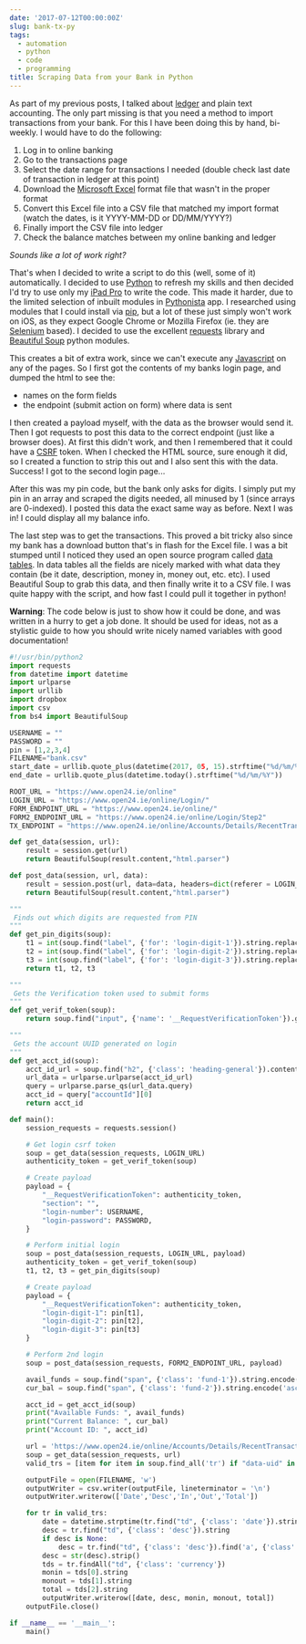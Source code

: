 ```yaml
---
date: '2017-07-12T00:00:00Z'
slug: bank-tx-py
tags:
  - automation
  - python
  - code
  - programming
title: Scraping Data from your Bank in Python
---
```


As part of my previous posts, I talked about [ledger][] and plain text
accounting. The only part missing is that you need a method to import
transactions from your bank. For this I have been doing this by hand, bi-weekly.
I would have to do the following:

1. Log in to online banking
2. Go to the transactions page
3. Select the date range for transactions I needed (double check last date of
   transaction in ledger at this point)
4. Download the [Microsoft Excel][] format file that wasn't in the proper format
5. Convert this Excel file into a CSV file that matched my import format (watch
   the dates, is it YYYY-MM-DD or DD/MM/YYYY?)
6. Finally import the CSV file into ledger
7. Check the balance matches between my online banking and ledger

_Sounds like a lot of work right?_

That's when I decided to write a script to do this (well, some of it)
automatically. I decided to use [Python][] to refresh my skills and then decided
I'd try to use only my [iPad Pro][] to write the code. This made it harder, due to
the limited selection of inbuilt modules in [Pythonista][] app. I researched using
modules that I could install via [pip][], but a lot of these just simply won't work
on iOS, as they expect Google Chrome or Mozilla Firefox (ie. they are [Selenium][]
based). I decided to use the excellent [requests][] library and [Beautiful
Soup][]
python modules.

This creates a bit of extra work, since we can't execute any [Javascript][] on
any of the pages. So I first got the contents of my banks login page, and dumped
the html to see the:

- names on the form fields
- the endpoint (submit action on form) where data is sent

I then created a payload myself, with the data as the browser would send it.
Then I got requests to post this data to the correct endpoint (just like a
browser does). At first this didn't work, and then I remembered that it could
have a [CSRF][] token. When I checked the HTML source, sure enough it did, so I
created a function to strip this out and I also sent this with the data.
Success! I got to the second login page...

After this was my pin code, but the bank only asks for digits. I simply put my
pin in an array and scraped the digits needed, all minused by 1 (since arrays
are 0-indexed). I posted this data the exact same way as before. Next I was in!
I could display all my balance info.

The last step was to get the transactions. This proved a bit tricky also since
my bank has a download button that's in flash for the Excel file. I was a bit
stumped until I noticed they used an open source program called [data
tables][]. In data tables all the fields are nicely marked with what data they contain
(be it date, description, money in, money out, etc. etc). I used Beautiful Soup to
grab this data, and then finally write it to a CSV file. I was quite happy with the
script, and how fast I could pull it together in python!

**Warning**: The code below is just to show how it could be done, and was
written in a hurry to get a job done. It should be used for ideas, not as a
stylistic guide to how you should write nicely named variables with good
documentation!

```python
#!/usr/bin/python2
import requests
from datetime import datetime
import urlparse
import urllib
import dropbox
import csv
from bs4 import BeautifulSoup

USERNAME = ""
PASSWORD = ""
pin = [1,2,3,4]
FILENAME="bank.csv"
start_date = urllib.quote_plus(datetime(2017, 05, 15).strftime("%d/%m/%Y"))
end_date = urllib.quote_plus(datetime.today().strftime("%d/%m/%Y"))

ROOT_URL = "https://www.open24.ie/online"
LOGIN_URL = "https://www.open24.ie/online/Login/"
FORM_ENDPOINT_URL = "https://www.open24.ie/online/"
FORM2_ENDPOINT_URL = "https://www.open24.ie/online/Login/Step2"
TX_ENDPOINT = "https://www.open24.ie/online/Accounts/Details/RecentTransactions"

def get_data(session, url):
    result = session.get(url)
    return BeautifulSoup(result.content,"html.parser")

def post_data(session, url, data):
    result = session.post(url, data=data, headers=dict(referer = LOGIN_URL))
    return BeautifulSoup(result.content,"html.parser")

"""
 Finds out which digits are requested from PIN
"""
def get_pin_digits(soup):
    t1 = int(soup.find("label", {'for': 'login-digit-1'}).string.replace("Digit ",""))-1
    t2 = int(soup.find("label", {'for': 'login-digit-2'}).string.replace("Digit ",""))-1
    t3 = int(soup.find("label", {'for': 'login-digit-3'}).string.replace("Digit ",""))-1
    return t1, t2, t3

"""
 Gets the Verification token used to submit forms
"""
def get_verif_token(soup):
    return soup.find("input", {'name': '__RequestVerificationToken'}).get('value')

"""
 Gets the account UUID generated on login
"""
def get_acct_id(soup):
    acct_id_url = soup.find("h2", {'class': 'heading-general'}).contents[0]['href']
    url_data = urlparse.urlparse(acct_id_url)
    query = urlparse.parse_qs(url_data.query)
    acct_id = query["accountId"][0]
    return acct_id

def main():
    session_requests = requests.session()

    # Get login csrf token
    soup = get_data(session_requests, LOGIN_URL)
    authenticity_token = get_verif_token(soup)

    # Create payload
    payload = {
        "__RequestVerificationToken": authenticity_token,
        "section": "",
        "login-number": USERNAME,
        "login-password": PASSWORD,
    }

    # Perform initial login
    soup = post_data(session_requests, LOGIN_URL, payload)
    authenticity_token = get_verif_token(soup)
    t1, t2, t3 = get_pin_digits(soup)

    # Create payload
    payload = {
        "__RequestVerificationToken": authenticity_token,
        "login-digit-1": pin[t1],
        "login-digit-2": pin[t2],
        "login-digit-3": pin[t3]
    }

    # Perform 2nd login
    soup = post_data(session_requests, FORM2_ENDPOINT_URL, payload)

    avail_funds = soup.find("span", {'class': 'fund-1'}).string.encode('ascii', 'ignore')
    cur_bal = soup.find("span", {'class': 'fund-2'}).string.encode('ascii', 'ignore')

    acct_id = get_acct_id(soup)
    print("Available Funds: ", avail_funds)
    print("Current Balance: ", cur_bal)
    print("Account ID: ", acct_id)

    url = 'https://www.open24.ie/online/Accounts/Details/RecentTransactions?accountId='+acct_id+'&from-date='+start_date+'&to-date='+end_date
    soup = get_data(session_requests, url)
    valid_trs = [item for item in soup.find_all('tr') if "data-uid" in item.attrs]

    outputFile = open(FILENAME, 'w')
    outputWriter = csv.writer(outputFile, lineterminator = '\n')
    outputWriter.writerow(['Date','Desc','In','Out','Total'])

    for tr in valid_trs:
        date = datetime.strptime(tr.find("td", {'class': 'date'}).string, '%d %b %y').strftime('%d-%b-%y')
        desc = tr.find("td", {'class': 'desc'}).string
        if desc is None:
            desc = tr.find("td", {'class': 'desc'}).find('a', {'class':'underline'}).string
        desc = str(desc).strip()
        tds = tr.findAll("td", {'class': 'currency'})
        monin = tds[0].string
        monout = tds[1].string
        total = tds[2].string
        outputWriter.writerow([date, desc, monin, monout, total])
    outputFile.close()

if __name__ == '__main__':
    main()
```

[ledger]: /ledger
[Python]: https://www.python.org
[iPad Pro]: /ipadpro
[requests]: http://docs.python-requests.org/en/master/
[Beautiful Soup]: https://www.crummy.com/software/BeautifulSoup/
[Javascript]: https://en.wikipedia.org/wiki/JavaScript
[Selenium]: http://www.seleniumhq.org/
[CSRF]: https://en.wikipedia.org/wiki/Cross-site_request_forgery
[Pythonista]: http://omz-software.com/pythonista/
[Microsoft Excel]: https://en.wikipedia.org/wiki/Microsoft_Excel
[data tables]: https://datatables.net/
[pip]: https://pypi.python.org/pypi

